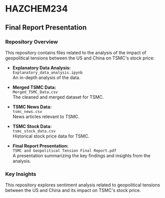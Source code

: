 # HAZCHEM234

## Final Report Presentation

### Repository Overview

This repository contains files related to the analysis of the impact of geopolitical tensions between the US and China on TSMC's stock price:

- **Explanatory Data Analysis:**  
  `Explanatory_data_analysis.ipynb`  
  An in-depth analysis of the data.

- **Merged TSMC Data:**  
  `Merged_TSMC_Data.csv`  
  The cleaned and merged dataset for TSMC.

- **TSMC News Data:**  
  `tsmc_news.csv`  
  News articles relevant to TSMC.

- **TSMC Stock Data:**  
  `tsmc_stock_data.csv`  
  Historical stock price data for TSMC.

- **Final Report Presentation:**  
  `TSMC and Geopolitical Tension Final Report.pdf`  
  A presentation summarizing the key findings and insights from the analysis.

### Key Insights

This repository explores sentiment analysis related to geopolitical tensions between the US and China and its impact on TSMC's stock price.


